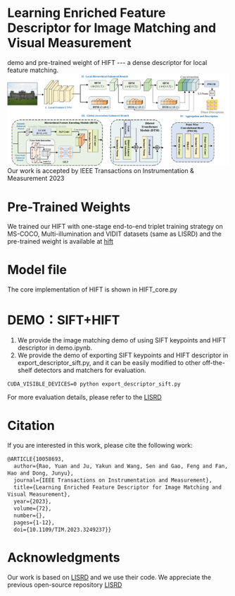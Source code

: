 # Learning Enriched Feature Descriptor for Image Matching and Visual Measurement
demo and pre-trained weight of HIFT --- a dense descriptor for local feature matching.
![HIFT](/samples/model.png)
Our work is accepted by IEEE Transactions on Instrumentation & Measurement 2023
# Pre-Trained Weights
We trained our HIFT with one-stage end-to-end triplet training strategy on MS-COCO, Multi-illumination and VIDIT datasets (same as LISRD) and the pre-trained weight is available at [hift](https://drive.google.com/file/d/1uOLlh--rT6_UY5VmA7-oFypCemoQJ527/view?usp=sharing)

# Model file
The core implementation of HIFT is shown in HIFT_core.py

# DEMO：SIFT+HIFT
1. We provide the image matching demo of using SIFT keypoints and HIFT descriptor in demo.ipynb.
2. We provide the demo of exporting SIFT keypoints and HIFT descriptor in export_descriptor_sift.py, and it can be easily modified to other off-the-shelf detectors and matchers for evaluation. 
```
CUDA_VISIBLE_DEVICES=0 python export_descriptor_sift.py
```
For more evaluation details, please refer to the [LISRD](https://github.com/rpautrat/LISRD)

# Citation

If you are interested in this work, please cite the following work:

```
@ARTICLE{10058693,
  author={Rao, Yuan and Ju, Yakun and Wang, Sen and Gao, Feng and Fan, Hao and Dong, Junyu},
  journal={IEEE Transactions on Instrumentation and Measurement}, 
  title={Learning Enriched Feature Descriptor for Image Matching and Visual Measurement}, 
  year={2023},
  volume={72},
  number={},
  pages={1-12},
  doi={10.1109/TIM.2023.3249237}}
```

# Acknowledgments
Our work is based on [LISRD](https://github.com/rpautrat/LISRD) and we use their code.  We appreciate the previous open-source repository [LISRD](https://github.com/rpautrat/LISRD)
